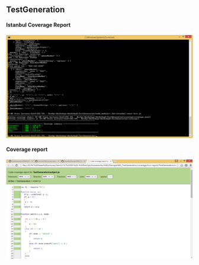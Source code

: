 ## TestGeneration

#### Istanbul Coverage Report

![image1](https://github.com/rkvardhi/DevopsHW2_TestGeneration/blob/master/IstanbulCoverage.png)

#### Coverage report

![image2](https://github.com/rkvardhi/DevopsHW2_TestGeneration/blob/master/CoverageScreenshot.png)
